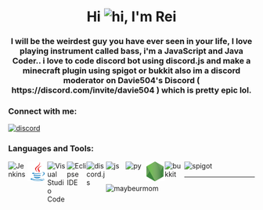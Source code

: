 <h1 align="center">Hi <img src="https://cdn.discordapp.com/emojis/787283025679089714.gif?v=1" width="28px" alt="hi">, I'm Rei</h1>

<h3 align="center">I will be the weirdest guy you have ever seen in your life, I love playing instrument called bass, i'm a JavaScript and Java Coder.. i love to code discord bot using discord.js and make a minecraft plugin using spigot or bukkit also im a discord moderator on Davie504's Discord ( https://discord.com/invite/davie504 ) which is pretty epic lol.</h3>

<h3 align="left">Connect with me:</h3>
<a href="https://discord.com/users/669702508804833291" ><img src="https://raw.githubusercontent.com/rahuldkjain/github-profile-readme-generator/master/src/images/icons/Social/discord.svg" alt="discord" width="40px" /></a>
</p>

<h3 align="left">Languages and Tools:</h3>
<img align="left" alt="Jenkins" width="40px" src="https://www.vectorlogo.zone/logos/jenkins/jenkins-icon.svg" />
<img align="left" alt="java" width="40px" src="https://raw.githubusercontent.com/devicons/devicon/master/icons/java/java-original.svg" />
<img align="left" alt="Visual Studio Code" width="40px" src="https://i.imgur.com/LwSdAlE.png" />
<img align="left" alt="Eclipse IDE" width="40px" src="https://img.utdstc.com/icon/3c7/fcf/3c7fcf4930fa9402c22cee35e03fe9fcf9e8e47c9381d6b9e6922d71ee2e067a:200" />
<img align="left" alt="discord.js" width="40px" src="https://i.imgur.com/SI1DZf3.png" />
<img align="left" alt="js" width="40px" src="https://i.imgur.com/3u1wzwE.png" />
<img align="left" alt="py" width="40px" src="https://i.imgur.com/4pIzF9V.png" />
<img align="left" src="https://raw.githubusercontent.com/github/explore/80688e429a7d4ef2fca1e82350fe8e3517d3494d/topics/nodejs/nodejs.png" alt="node.js" width="40px" />
<img align="left" src="http://i.imgur.com/igYbvzR.png" alt="bukkit" width="40px" />
<img src="https://i.imgur.com/xsD09gE.png" alt="spigot" width="40px" />

---

![maybeurmom](https://user-images.githubusercontent.com/74547779/121762108-0cf9e480-cb5e-11eb-967a-8f1a78d766e2.jpg)
